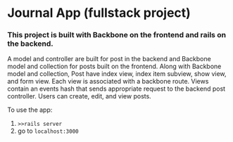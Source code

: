 # Journal App (fullstack project)

### This project is built with Backbone on the frontend and rails on the backend.

A model and controller are built for post in the backend and Backbone model and collection for posts built on the frontend.
Along with Backbone model and collection, Post have index view, index item subview, show view, and form view. Each view is
associated with a backbone route. Views contain an events hash that sends appropriate request to the backend post controller.
Users can create, edit, and view posts. 

To use the app:
  1. `>>rails server`
  2. go to `localhost:3000`
